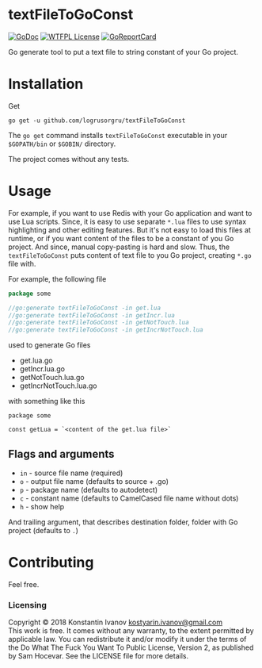 textFileToGoConst
=================

[![GoDoc](https://godoc.org/github.com/logrusorgru/textFileToGoConst?status.svg)](https://godoc.org/github.com/logrusorgru/textFileToGoConst)
[![WTFPL License](https://img.shields.io/badge/license-wtfpl-blue.svg)](http://www.wtfpl.net/about/)
[![GoReportCard](https://goreportcard.com/badge/logrusorgru/textFileToGoConst)](https://goreportcard.com/report/logrusorgru/textFileToGoConst)

Go generate tool to put a text file to string constant of your Go project.


# Installation

Get
```
go get -u github.com/logrusorgru/textFileToGoConst
```
The `go get` command installs `textFileToGoConst` executable in your
`$GOPATH/bin` or `$GOBIN/` directory.


The project comes without any tests.

# Usage

For example, if you want to use Redis with your Go application and want to
use Lua scripts. Since, it is easy to use separate `*.lua` files to use
syntax highlighting and other editing features. But it's not easy to load
this files at runtime, or if you want content of the files to be a constant
of you Go project. And since, manual copy-pasting is hard and slow. Thus,
the `textFileToGoConst` puts content of text file to you Go project, creating
`*.go` file with.

For example, the following file
```go
package some

//go:generate textFileToGoConst -in get.lua
//go:generate textFileToGoConst -in getIncr.lua
//go:generate textFileToGoConst -in getNotTouch.lua
//go:generate textFileToGoConst -in getIncrNotTouch.lua
```
used to generate Go files
- get.lua.go
- getIncr.lua.go
- getNotTouch.lua.go
- getIncrNotTouch.lua.go

with something like this
```
package some

const getLua = `<content of the get.lua file>`

```

## Flags and arguments

- `in` - source file name (required)
- `o`  - output file name (defaults to source + .go)
- `p`  - package name (defaults to autodetect)
- `c`  - constant name (defaults to CamelCased file name without dots)
- `h`  - show help

And trailing argument, that describes destination folder, folder with Go
project (defaults to `.`)

# Contributing

Feel free.

### Licensing

Copyright &copy; 2018 Konstantin Ivanov <kostyarin.ivanov@gmail.com>  
This work is free. It comes without any warranty, to the extent permitted
by applicable law.  You can redistribute it and/or modify it under the
terms of the Do What The Fuck You Want To Public License, Version 2,
as published by Sam Hocevar. See the LICENSE file for more details.


